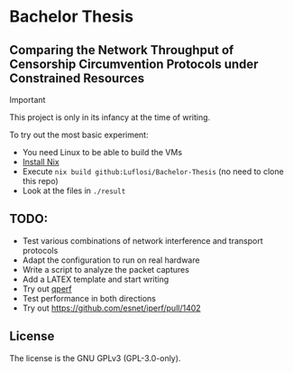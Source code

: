 [SPDX-FileCopyrightText: 2024 Lukas Zirpel <thesis+lukas@zirpel.de>]::
[SPDX-License-Identifier: GPL-3.0-only]::

# Bachelor Thesis
## Comparing the Network Throughput of Censorship Circumvention Protocols under Constrained Resources

> [!IMPORTANT]
> This project is only in its infancy at the time of writing.


To try out the most basic experiment:
- You need Linux to be able to build the VMs
- [Install Nix](https://zero-to-nix.com/start/install)
- Execute `nix build github:Luflosi/Bachelor-Thesis` (no need to clone this repo)
- Look at the files in `./result`


## TODO:
- Test various combinations of network interference and transport protocols
- Adapt the configuration to run on real hardware
- Write a script to analyze the packet captures
- Add a LATEX template and start writing
- Try out [qperf](https://github.com/rbruenig/qperf)
- Test performance in both directions
- Try out https://github.com/esnet/iperf/pull/1402


## License
The license is the GNU GPLv3 (GPL-3.0-only).
